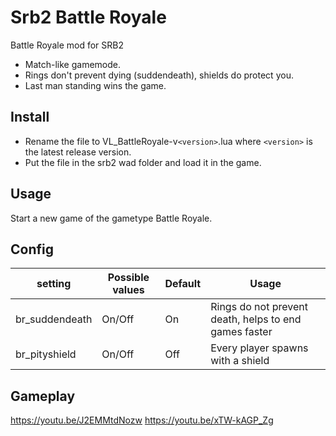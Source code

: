 # Srb2 Battle Royale

Battle Royale mod for SRB2

- Match-like gamemode.
- Rings don't prevent dying (suddendeath), shields do protect you.
- Last man standing wins the game.

## Install

- Rename the file to VL_BattleRoyale-v`<version>`.lua where `<version>` is the latest release version.
- Put the file in the srb2 wad folder and load it in the game.

## Usage

Start a new game of the gametype Battle Royale.

## Config

|setting|Possible values|Default|Usage|
|-------|---------------|-------|-----|
|br_suddendeath|On/Off|On|Rings do not prevent death, helps to end games faster|
|br_pityshield|On/Off|Off|Every player spawns with a shield|

## Gameplay

https://youtu.be/J2EMMtdNozw
https://youtu.be/xTW-kAGP_Zg
